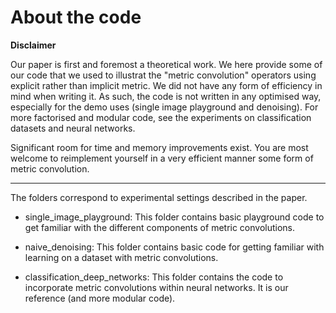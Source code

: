# About the code


**Disclaimer**

Our paper is first and foremost a theoretical work. We here provide some of our code that we used to illustrat the "metric convolution" operators using explicit rather than implicit metric. We did not have any form of efficiency in mind when writing it. As such, the code is not written in any optimised way, especially for the demo uses (single image playground and denoising). For more factorised and modular code, see the experiments on classification datasets and neural networks.


Significant room for time and memory improvements exist. You are most welcome to reimplement yourself in a very efficient manner some form of metric convolution.

---

The folders correspond to experimental settings described in the paper.

- single_image_playground: This folder contains basic playground code to get familiar with the different components of metric convolutions. 

- naive_denoising: This folder contains basic code for getting familiar with learning on a dataset with metric convolutions.

- classification_deep_networks: This folder contains the code to incorporate metric convolutions within neural networks. It is our reference (and more modular code).